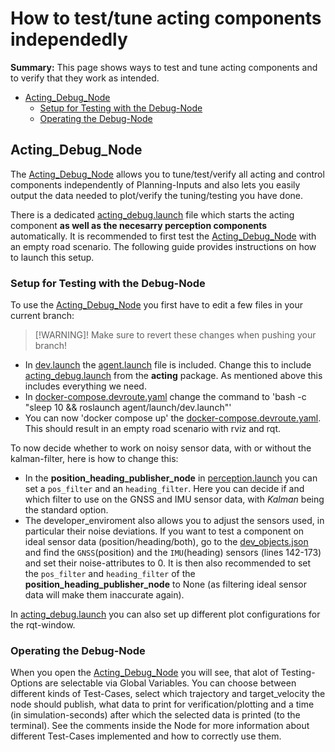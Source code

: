 # How to test/tune acting components independedly

**Summary:** This page shows ways to test and tune acting components and to verify that they work as intended.

- [Acting\_Debug\_Node](#acting_debug_node)
  - [Setup for Testing with the Debug-Node](#setup-for-testing-with-the-debug-node)
  - [Operating the Debug-Node](#operating-the-debug-node)

## Acting_Debug_Node

The [Acting_Debug_Node](../../code/acting/src/acting/Acting_Debug_Node.py) allows you to tune/test/verify all acting and control components independently of Planning-Inputs and also lets you easily output the data needed to plot/verify the tuning/testing you have done.

There is a dedicated [acting_debug.launch](../../code/acting/launch/acting_debug.launch) file which starts the acting component **as well as the necesarry perception components** automatically. It is recommended to first test the [Acting_Debug_Node](../../code/acting/src/acting/Acting_Debug_Node.py)
with an empty road scenario. The following guide provides instructions on how to launch this setup.

### Setup for Testing with the Debug-Node

To use the [Acting_Debug_Node](../../code/acting/src/acting/Acting_Debug_Node.py) you first have to edit a few files in your current branch:
>[!WARNING]! Make sure to revert these changes when pushing your branch!

- In [dev.launch](../../code/agent/launch/dev.launch) the [agent.launch](../../code/agent/launch/agent.launch) file is included. Change this to include [acting_debug.launch](../../code/acting/launch/acting_debug.launch) from the **acting** package.
As mentioned above this includes everything we need.
- In [docker-compose.devroute.yaml](../../build/docker-compose.devroute.yaml) change the command to 'bash -c "sleep 10 && roslaunch agent/launch/dev.launch"'
- You can now 'docker compose up' the [docker-compose.devroute.yaml](../../build/docker-compose.devroute.yaml).
  This should result in an empty road scenario with rviz and rqt.

To now decide whether to work on noisy sensor data, with or without the kalman-filter, here is how to change this:

- In the **position_heading_publisher_node** in [perception.launch](../../code/perception/launch/perception.launch) you can set a ```pos_filter``` and an ```heading_filter```. Here you can decide if and which filter to use on the GNSS and IMU sensor data, with *Kalman* being the standard option.
- The developer_enviroment also allows you to adjust the sensors used, in particular their noise deviations.
If you want to test a component on ideal sensor data (position/heading/both), go to the [dev_objects.json](../../code/agent/config/dev_objects.json) and find the ```GNSS```(position) and the ```IMU```(heading) sensors (lines 142-173) and set their noise-attributes to 0.
It is then also recommended to set the ```pos_filter``` and ```heading_filter``` of the **position_heading_publisher_node** to None (as filtering ideal sensor data will make them inaccurate again).

In [acting_debug.launch](../../code/acting/launch/acting_debug.launch) you can also set up different plot configurations for the rqt-window.

### Operating the Debug-Node

When you open the [Acting_Debug_Node](../../code/acting/src/acting/Acting_Debug_Node.py) you will see, that alot of Testing-Options are selectable via Global Variables.
You can choose between different kinds of Test-Cases, select which trajectory and target_velocity the node should publish, what data to print for verification/plotting and a time (in simulation-seconds) after which the selected data is printed (to the terminal).
See the comments inside the Node for more information about different Test-Cases implemented and how to correctly use them.
